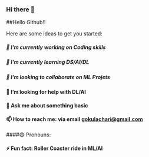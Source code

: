 ### Hi there 👋

##Hello Github!!

Here are some ideas to get you started:

##### 🔭 I’m currently working on Coding skills
##### 🌱 I’m currently learning DS/AI/DL
##### 👯 I’m looking to collaborate on ML Projets
#### 🤔 I’m looking for help with DL/AI
#### 💬 Ask me about something basic
#### 📫 How to reach me: via email gokulachari@gmail.com
####😄 Pronouns: 
#### ⚡ Fun fact: Roller Coaster ride in ML/AI
